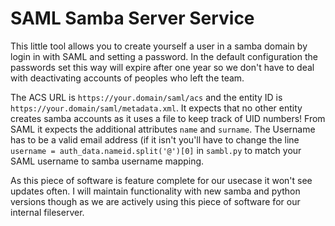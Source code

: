 # SAML Samba Server Service

This little tool allows you to create yourself a user in a samba domain by login in with SAML and setting a password.
In the default configuration the passwords set this way will expire after one year so we don't have to deal with deactivating accounts of peoples who left the team.
  
The ACS URL is `https://your.domain/saml/acs` and the entity ID is `https://your.domain/saml/metadata.xml`.
It expects that no other entity creates samba accounts as it uses a file to keep track of UID numbers!
From SAML it expects the additional attributes `name` and `surname`.
The Username has to be a valid email address (if it isn't you'll have to change the line `username = auth_data.nameid.split('@')[0]` in `sambl.py` to match your SAML username to samba username mapping.
  
As this piece of software is feature complete for our usecase it won't see updates often.
I will maintain functionality with new samba and python versions though as we are actively using this piece of software for our internal fileserver.
